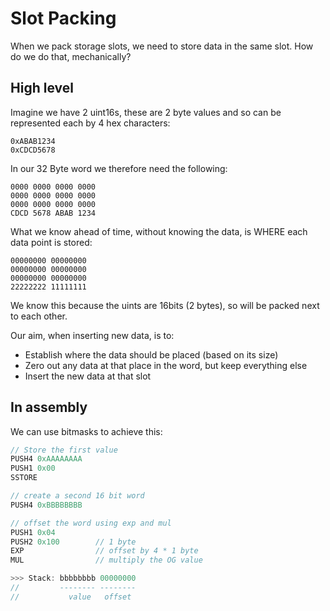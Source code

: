 # Slot Packing

When we pack storage slots, we need to store data in the same slot. How do we do that, mechanically?

## High level

Imagine we have 2 uint16s, these are 2 byte values and so can be represented each by 4 hex characters:

```
0xABAB1234
0xCDCD5678
```

In our 32 Byte word we therefore need the following:

```
0000 0000 0000 0000
0000 0000 0000 0000
0000 0000 0000 0000
CDCD 5678 ABAB 1234
```

What we know ahead of time, without knowing the data, is WHERE each data point is stored:

```
00000000 00000000
00000000 00000000
00000000 00000000
22222222 11111111 
```

We know this because the uints are 16bits (2 bytes), so will be packed next to each other.

Our aim, when inserting new data, is to:

- Establish where the data should be placed (based on its size)
- Zero out any data at that place in the word, but keep everything else
- Insert the new data at that slot

## In assembly

We can use bitmasks to achieve this:

```js
// Store the first value
PUSH4 0xAAAAAAAA
PUSH1 0x00 
SSTORE

// create a second 16 bit word
PUSH4 0xBBBBBBBB

// offset the word using exp and mul
PUSH1 0x04
PUSH2 0x100        // 1 byte
EXP                // offset by 4 * 1 byte 
MUL                // multiply the OG value

>>> Stack: bbbbbbbb 00000000
//         -------- --------
//           value   offset
```

